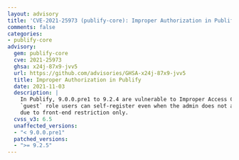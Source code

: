 ```yaml
---
layout: advisory
title: 'CVE-2021-25973 (publify-core): Improper Authorization in Publify'
comments: false
categories:
- publify-core
advisory:
  gem: publify-core
  cve: 2021-25973
  ghsa: x24j-87x9-jvv5
  url: https://github.com/advisories/GHSA-x24j-87x9-jvv5
  title: Improper Authorization in Publify
  date: 2021-11-03
  description: |
    In Publify, 9.0.0.pre1 to 9.2.4 are vulnerable to Improper Access Control.
    `guest` role users can self-register even when the admin does not allow. This happens
    due to front-end restriction only.
  cvss_v3: 6.5
  unaffected_versions:
  - "< 9.0.0.pre1"
  patched_versions:
  - ">= 9.2.5"
---
```

